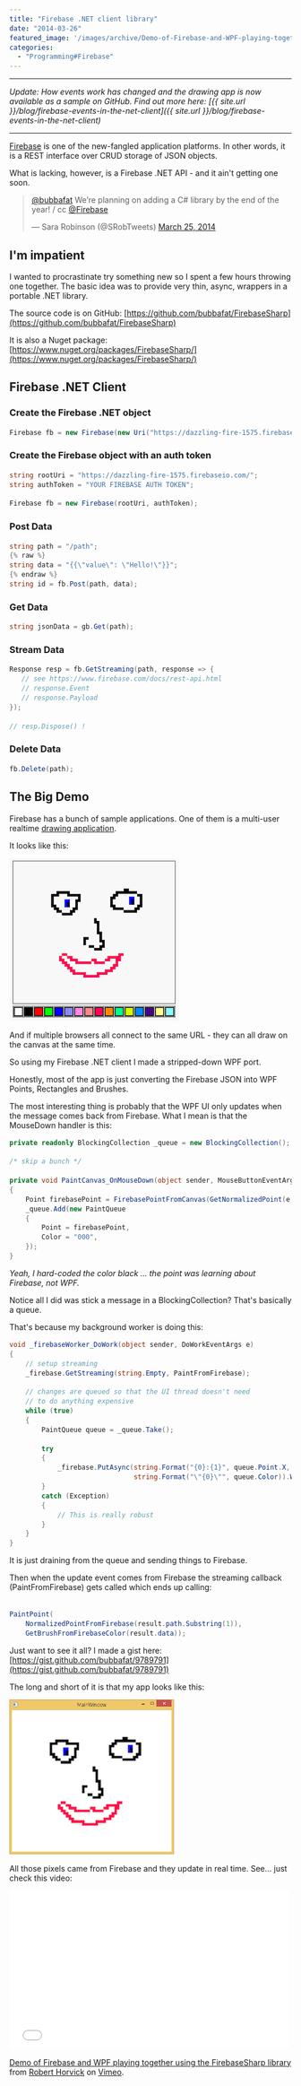 ```yaml
---
title: "Firebase .NET client library"
date: "2014-03-26"
featured_image: '/images/archive/Demo-of-Firebase-and-WPF-playing-together-using-the-FirebaseSharp-library.jpg'
categories: 
  - "Programming#Firebase"
---
```


* * *

_Update: How events work has changed and the drawing app is now available as a sample on GitHub. Find out more here: [{{ site.url }}/blog/firebase-events-in-the-net-client]({{ site.url }}/blog/firebase-events-in-the-net-client)_

* * *

[Firebase](http://firebase.com) is one of the new-fangled application platforms. In other words, it is a REST interface over CRUD storage of JSON objects.

What is lacking, however, is a Firebase .NET API - and it ain't getting one soon.

<blockquote class="twitter-tweet" lang="en"><p><a href="https://twitter.com/bubbafat">@bubbafat</a> We’re planning on adding a C# library by the end of the year! / cc <a href="https://twitter.com/Firebase">@Firebase</a></p>— Sara Robinson (@SRobTweets) <a href="https://twitter.com/SRobTweets/statuses/448503702446305280">March 25, 2014</a></blockquote>
<script async src="//platform.twitter.com/widgets.js" charset="utf-8"></script>

## I'm impatient

I wanted to procrastinate try something new so I spent a few hours throwing one together. The basic idea was to provide very thin, async, wrappers in a portable .NET library.

The source code is on GitHub: [https://github.com/bubbafat/FirebaseSharp](https://github.com/bubbafat/FirebaseSharp)

It is also a Nuget package: [https://www.nuget.org/packages/FirebaseSharp/](https://www.nuget.org/packages/FirebaseSharp/)

## Firebase .NET Client

### Create the Firebase .NET object

```csharp
Firebase fb = new Firebase(new Uri("https://dazzling-fire-1575.firebaseio.com/"));
```

### Create the Firebase object with an auth token

```csharp
string rootUri = "https://dazzling-fire-1575.firebaseio.com/";
string authToken = "YOUR FIREBASE AUTH TOKEN";

Firebase fb = new Firebase(rootUri, authToken);
```

### Post Data

```csharp
string path = "/path";
{% raw %}
string data = "{{\"value\": \"Hello!\"}}";
{% endraw %}
string id = fb.Post(path, data);
```

### Get Data

```csharp
string jsonData = gb.Get(path);
```
### Stream Data

```csharp
Response resp = fb.GetStreaming(path, response => {
   // see https://www.firebase.com/docs/rest-api.html
   // response.Event
   // response.Payload
});

// resp.Dispose() !
```

### Delete Data

```csharp
fb.Delete(path);
```

## The Big Demo

Firebase has a bunch of sample applications. One of them is a multi-user realtime [drawing application](https://www.firebase.com/tutorial/#example/drawing).

It looks like this:

![Firebase drawing sample](/images/archive/firebase-face.png)

And if multiple browsers all connect to the same URL - they can all draw on the canvas at the same time.

So using my Firebase .NET client I made a stripped-down WPF port.

Honestly, most of the app is just converting the Firebase JSON into WPF Points, Rectangles and Brushes.

The most interesting thing is probably that the WPF UI only updates when the message comes back from Firebase. What I mean is that the MouseDown handler is this:

```csharp
private readonly BlockingCollection _queue = new BlockingCollection();

/* skip a bunch */

private void PaintCanvas_OnMouseDown(object sender, MouseButtonEventArgs e)
{
    Point firebasePoint = FirebasePointFromCanvas(GetNormalizedPoint(e.GetPosition(PaintCanvas)));
    _queue.Add(new PaintQueue
    {
        Point = firebasePoint,
        Color = "000",
    });
} 
```

_Yeah, I hard-coded the color black ... the point was learning about Firebase, not WPF._

Notice all I did was stick a message in a BlockingCollection? That's basically a queue.

That's because my background worker is doing this:

```csharp
void _firebaseWorker_DoWork(object sender, DoWorkEventArgs e)
{
    // setup streaming
    _firebase.GetStreaming(string.Empty, PaintFromFirebase);
 
    // changes are queued so that the UI thread doesn't need
    // to do anything expensive
    while (true)
    {
        PaintQueue queue = _queue.Take();
 
        try
        {
            _firebase.PutAsync(string.Format("{0}:{1}", queue.Point.X, queue.Point.Y), 
                               string.Format("\"{0}\"", queue.Color)).Wait();
        }
        catch (Exception)
        {
            // This is really robust
        }
    }
}
```

It is just draining from the queue and sending things to Firebase.

Then when the update event comes from Firebase the streaming callback (PaintFromFirebase) gets called which ends up calling:

```csharp

PaintPoint(
    NormalizedPointFromFirebase(result.path.Substring(1)), 
    GetBrushFromFirebaseColor(result.data));
```

Just want to see it all? I made a gist here: [https://gist.github.com/bubbafat/9789791](https://gist.github.com/bubbafat/9789791)

The long and short of it is that my app looks like this:

![Firebase .NET client WPF drawing app](/images/archive/wpf-face.png)

All those pixels came from Firebase and they update in real time. See... just check this video:

<iframe src="//player.vimeo.com/video/90142319" width="500" height="281" frameborder="0" webkitallowfullscreen mozallowfullscreen="" allowfullscreen=""></iframe>

[Demo of Firebase and WPF playing together using the FirebaseSharp library](http://vimeo.com/90142319) from [Robert Horvick](http://vimeo.com/user25733081) on [Vimeo](https://vimeo.com).
